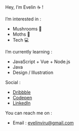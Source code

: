 
Hey, I’m Evelin ☕ !
  
I’m interested in :
  - Mushrooms 🍄
  - Moths 🦋
  - Tech 💻

I’m currently learning :
  - JavaScript + Vue + Node.js
  - Java
  - Design / Illustration

Social :
  - [Dribbble](https://dribbble.com/evirunurm) 
  - [Codepen](https://codepen.io/evirunurm)
  - [LinkedIn](https://www.linkedin.com/in/evelin-v-224037213/)

You can reach me on :
  - Email : evelinviru@gmail.com
